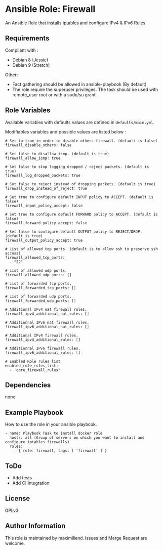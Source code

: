 # Ansible Role: Firewall

An Ansible Role that installs iptables and configure IPv4 & IPv6 Rules.


## Requirements

Compliant with :
- Debian 8 (Jessie)
- Debian 9 (Stretch)

Other:
- Fact gathering should be allowed in ansible-playbook (By default)
- The role require the superuser privileges. The task should be used with remote_user root or with a sudo/su grant


## Role Variables

Available variables with defaults values are defined in `defaults/main.yml`.

Modifiables variables and possible values are listed below :

```
# Set to true in order to disable others firewall. (default is false)
firewall_disable_others: false

# Set false to disallow icmp. (default is true)
firewall_allow_icmp: true

# Set false to stop logging dropped / reject packets. (default is true)
firewall_log_dropped_packets: true

# Set false to reject instead of dropping packets. (default is true)
firewall_drop_instead_of_reject: true

# Set true to configure default INPUT policy to ACCEPT. (default is false)
firewall_input_policy_accept: false

# Set true to configure default FORWARD policy to ACCEPT. (default is false)
firewall_forward_policy_accept: false

# Set false to configure default OUTPUT policy to REJECT/DROP. (default is true)
firewall_output_policy_accept: true

# List of allowed tcp ports. (default is to allow ssh to preserve ssh access)
firewall_allowed_tcp_ports:
  - "22"

# List of allowed udp ports.
firewall_allowed_udp_ports: []

# List of forwarded tcp ports.
firewall_forwarded_tcp_ports: []

# List of forwarded udp ports.
firewall_forwarded_udp_ports: []

# Additional IPv4 nat firewall rules.
firewall_ipv4_additional_nat_rules: []

# Additionnal IPv6 nat firewall rules.
firewall_ipv6_additional_nat_rules: []

# Additional IPv4 firewall rules.
firewall_ipv4_additional_rules: []

# Additionnal IPv6 firewall rules.
firewall_ipv6_additional_rules: []

# Enabled Role rules list
enabled_role_rules_list:
  - 'core_firewall_rules'
```

## Dependencies

none


## Example Playbook

How to use the role in your ansible playbook.

    - name: Playbook Task to install docker role
      hosts: all (Group of servers on which you want to install and configure iptables firewalls)
      roles:
        - { role: firewall, tags: [ 'firewall' ] }


## ToDo

- Add tests
- Add CI Integration


## License

GPLv3


## Author Information

This role is maintained by maximiliend. Issues and Merge Request are welcome.
